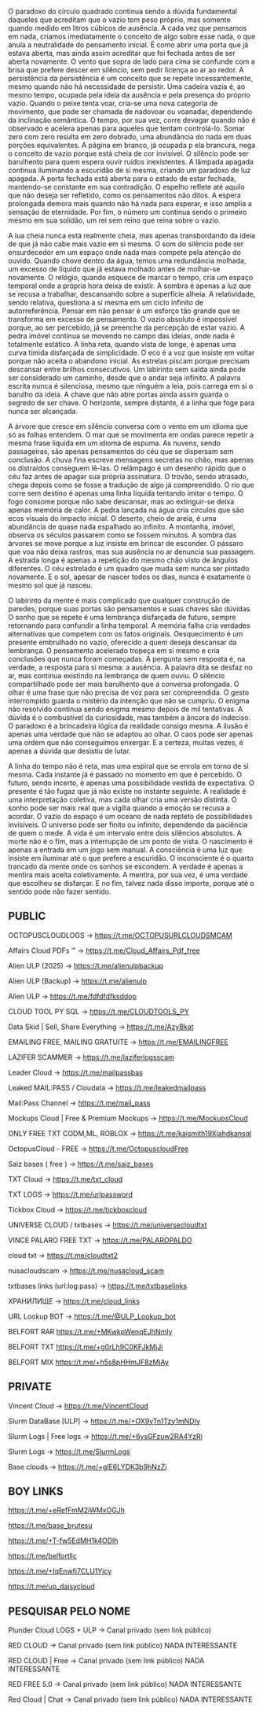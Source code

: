 O paradoxo do círculo quadrado continua sendo a dúvida fundamental daqueles que acreditam que o vazio tem peso próprio, mas somente quando medido em litros cúbicos de 
ausência. A cada vez que pensamos em nada, criamos imediatamente o conceito de algo sobre esse nada, o que anula a neutralidade do pensamento inicial. É como abrir uma 
porta que já estava aberta, mas ainda assim acreditar que foi fechada antes de ser aberta novamente. O vento que sopra de lado para cima se confunde com a brisa que 
prefere descer em silêncio, sem pedir licença ao ar ao redor. A persistência da persistência é um conceito que se repete incessantemente, mesmo quando não há necessidade 
de persistir. Uma cadeira vazia é, ao mesmo tempo, ocupada pela ideia da ausência e pela presença do próprio vazio. Quando o peixe tenta voar, cria-se uma nova categoria 
de movimento, que pode ser chamada de nadovoar ou voanadar, dependendo da inclinação semântica. O tempo, por sua vez, corre devagar quando não é observado e acelera apenas 
para aqueles que tentam controlá-lo. Somar zero com zero resulta em zero dobrado, uma abundância do nada em duas porções equivalentes. A página em branco, já ocupada p
ela brancura, nega o conceito de vazio porque está cheia de cor invisível. O silêncio pode ser barulhento para quem espera ouvir ruídos inexistentes. A lâmpada apagada 
continua iluminando a escuridão de si mesma, criando um paradoxo de luz apagada. A porta fechada está aberta para o estado de estar fechada, mantendo-se constante em sua 
contradição. O espelho reflete até aquilo que não deseja ser refletido, como os pensamentos não ditos. A espera prolongada demora mais quando não há nada para esperar, e 
isso amplia a sensação de eternidade. Por fim, o número um continua sendo o primeiro mesmo em sua solidão, um rei sem reino que reina sobre o vazio.

A lua cheia nunca está realmente cheia, mas apenas transbordando da ideia de que já não cabe mais vazio em si mesma. O som do silêncio pode ser ensurdecedor em um espaço 
onde nada mais compete pela atenção do ouvido. Quando chove dentro da água, temos uma redundância molhada, um excesso de líquido que já estava molhado antes de molhar-se 
novamente. O relógio, quando esquece de marcar o tempo, cria um espaço temporal onde a própria hora deixa de existir. A sombra é apenas a luz que se recusa a trabalhar, 
descansando sobre a superfície alheia. A relatividade, sendo relativa, questiona a si mesma em um ciclo infinito de autorreferência. Pensar em não pensar é um esforço tão 
grande que se transforma em excesso de pensamento. O vazio absoluto é impossível porque, ao ser percebido, já se preenche da percepção de estar vazio. A pedra imóvel 
continua se movendo no campo das ideias, onde nada é totalmente estático. A linha reta, quando vista de longe, é apenas uma curva tímida disfarçada de simplicidade. 
O eco é a voz que insiste em voltar porque não aceita o abandono inicial. As estrelas piscam porque precisam descansar entre brilhos consecutivos. Um labirinto sem saída 
ainda pode ser considerado um caminho, desde que o andar seja infinito. A palavra escrita nunca é silenciosa, mesmo que ninguém a leia, pois carrega em si o barulho da ideia. 
A chave que não abre portas ainda assim guarda o segredo de ser chave. O horizonte, sempre distante, é a linha que foge para nunca ser alcançada.

A árvore que cresce em silêncio conversa com o vento em um idioma que só as folhas entendem. O mar que se movimenta em ondas parece repetir a mesma frase líquida em um 
idioma de espuma. As nuvens, sendo passageiras, são apenas pensamentos do céu que se dispersam sem conclusão. A chuva fina escreve mensagens secretas no chão, mas apenas 
os distraídos conseguem lê-las. O relâmpago é um desenho rápido que o céu faz antes de apagar sua própria assinatura. O trovão, sendo atrasado, chega depois como se fosse 
a tradução de algo já compreendido. O rio que corre sem destino é apenas uma linha líquida tentando imitar o tempo. O fogo consome porque não sabe descansar, mas ao 
extinguir-se deixa apenas memória de calor. A pedra lançada na água cria círculos que são ecos visuais do impacto inicial. O deserto, cheio de areia, é uma abundância 
de quase nada espalhado ao infinito. A montanha, imóvel, observa os séculos passarem como se fossem minutos. A sombra das árvores se move porque a luz insiste em brincar 
de esconder. O pássaro que voa não deixa rastros, mas sua ausência no ar denuncia sua passagem. A estrada longa é apenas a repetição do mesmo chão visto de ângulos diferentes. 
O céu estrelado é um quadro que muda sem nunca ser pintado novamente. E o sol, apesar de nascer todos os dias, nunca é exatamente o mesmo sol que já nasceu.

O labirinto da mente é mais complicado que qualquer construção de paredes, porque suas portas são pensamentos e suas chaves são dúvidas. O sonho que se repete é uma 
lembrança disfarçada de futuro, sempre retornando para confundir a linha temporal. A memória falha cria verdades alternativas que competem com os fatos originais. 
Oesquecimento é um presente embrulhado no vazio, oferecido a quem deseja descansar da lembrança. O pensamento acelerado tropeça em si mesmo e cria conclusões que nunca 
foram começadas. A pergunta sem resposta é, na verdade, a resposta para si mesma: a ausência. A palavra dita se desfaz no ar, mas continua existindo na lembrança de quem 
ouviu. O silêncio compartilhado pode ser mais barulhento que a conversa prolongada. O olhar é uma frase que não precisa de voz para ser compreendida. O gesto interrompido 
guarda o mistério da intenção que não se cumpriu. O enigma não resolvido continua sendo enigma mesmo depois de mil tentativas. A dúvida é o combustível da curiosidade, mas 
também a âncora do indeciso. O paradoxo é a brincadeira lógica da realidade consigo mesma. A ilusão é apenas uma verdade que não se adaptou ao olhar. O caos pode ser apenas 
uma ordem que não conseguimos enxergar. E a certeza, muitas vezes, é apenas a dúvida que desistiu de lutar.

A linha do tempo não é reta, mas uma espiral que se enrola em torno de si mesma. Cada instante já é passado no momento em que é percebido. O futuro, sendo incerto, é 
apenas uma possibilidade vestida de expectativa. O presente é tão fugaz que já não existe no instante seguinte. A realidade é uma interpretação coletiva, mas cada olhar 
cria uma versão distinta. O sonho pode ser mais real que a vigília quando a emoção se recusa a acordar. O vazio do espaço é um oceano de nada repleto de possibilidades 
invisíveis. O universo pode ser finito ou infinito, dependendo da paciência de quem o mede. A vida é um intervalo entre dois silêncios absolutos. A morte não é o fim, 
mas a interrupção de um ponto de vista. O nascimento é apenas a entrada em um jogo sem manual. A consciência é uma luz que insiste em iluminar até o que prefere a escuridão. 
O inconsciente é o quarto trancado da mente onde os sonhos se escondem. A verdade é apenas a mentira mais aceita coletivamente. A mentira, por sua vez, é uma verdade que 
escolheu se disfarçar. E no fim, talvez nada disso importe, porque até o sentido pode não fazer sentido.





























## PUBLIC
OCTOPUSCLOUDLOGS -> https://t.me/OCTOPUSURLCLOUDSMCAM

Affairs Cloud PDFs ™ -> https://t.me/Cloud_Affairs_Pdf_free

Alien ULP (2025) -> https://t.me/alienulpbackup

Alien ULP (Backup) -> https://t.me/alienulp

Alien ULP -> https://t.me/fdfdfdfksddop

CLOUD TOOL PY SQL -> https://t.me/CLOUDTOOLS_PY

Data Skid | Sell, Share Everything -> https://t.me/AzyBkat

EMAILING FREE, MAILING GRATUITE -> https://t.me/EMAILINGFREE

LAZIFER SCAMMER -> https://t.me/laziferlogsscam

Leader Cloud -> https://t.me/mailpassbas

Leaked MAIL:PASS / Cloudata -> https://t.me/leakedmailpass

Mail:Pass Channel -> https://t.me/mail_pass

Mockups Cloud | Free & Premium Mockups -> https://t.me/MockupsCloud

ONLY FREE TXT CODM,ML, ROBLOX -> https://t.me/kaismith19Xjahdkansql

OctopusCloud - FREE -> https://t.me/OctopuscloudFree

Saiz bases ( free ) -> https://t.me/saiz_bases

TXT Cloud -> https://t.me/txt_cloud

TXT LOGS -> https://t.me/urlpassword

Tickbox Cloud -> https://t.me/tickboxcloud

UNIVERSE CLOUD / txtbases -> https://t.me/universecloudtxt

VINCE PALARO FREE TXT -> https://t.me/PALAROPALDO

cloud txt -> https://t.me/cloudtxt2

nusacloudscam -> https://t.me/nusacloud_scam

txtbases links (url:log:pass) -> https://t.me/txtbaselinks

ХРАНИЛИЩЕ -> https://t.me/cloud_links

URL Lookup BOT -> https://t.me/@ULP_Lookup_bot

BELFORT RAR https://t.me/+MKwkpWenqEJhNmIy

BELFORT TXT https://t.me/+g0rLh9C0KFJkMjJi

BELFORT MIX https://t.me/+h5s8pHHmJF8zMjAy


## PRIVATE
Vincent Cloud -> https://t.me/VincentCloud

Slurm DataBase [ULP] -> https://t.me/+OX9yTn1Tzy1mNDIy

Slurm Logs | Free logs -> https://t.me/+6ysGFzuw2RA4YzRi

Slurm Logs -> https://t.me/SlurmLogs

Base clouds -> https://t.me/+glE6LYDK3b9hNzZi

## BOY LINKS

https://t.me/+eRefFmM2iWMxOGJh

https://t.me/base_brutesu

https://t.me/+T-fw5EdMH1k4ODlh

https://t.me/belfortllc

https://t.me/+IqEnwfj7CLU1Yjcy 

https://t.me/up_daisycloud


## PESQUISAR PELO NOME

Plunder Cloud LOGS + ULP -> Canal privado (sem link público)

RED CLOUD -> Canal privado (sem link público) NADA INTERESSANTE

RED CLOUD | Free -> Canal privado (sem link público) NADA INTERESSANTE

RED FREE 5.0 -> Canal privado (sem link público) NADA INTERESSANTE

Red Cloud | Chat -> Canal privado (sem link público) NADA INTERESSANTE


